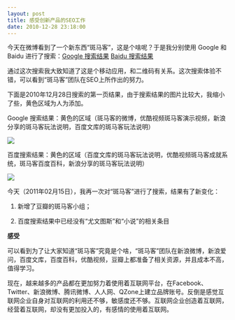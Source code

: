 ```yaml
---
layout: post
title: 感受创新产品的SEO工作
date: 2010-12-28 23:18:00
---
```

今天在微博看到了一个新东西“斑马客”，这是个啥呢？于是我分别使用 Google 和 Baidu 进行了搜索：[Google 搜索结果](http://www.google.com.hk/search?sourceid=chrome&amp;ie=UTF-8&amp;q=%E6%96%91%E9%A9%AC%E5%AE%A2)&nbsp;[Baidu 搜索结果](http://www.baidu.com/s?bs=%B0%DF%C2%ED%BF%CD&amp;f=8&amp;wd=%B0%DF%C2%ED%BF%CD)

通过这次搜索我大致知道了这是个移动应用，和二维码有关系。这次搜索体验不错，可以看到“斑马客”团队在SEO上所作出的努力。

下面是2010年12月28日搜索的第一页结果，由于搜索结果的图片比较大，我缩小了些，黄色区域为人为添加。

Google 搜索结果：黄色的区域（斑马客的微博，优酷视频斑马客演示视频，新浪分享的斑马客玩法说明，百度文库的斑马客玩法说明）

![](http://pic002.cnblogs.com/images/2011/18938/2011021523380327.jpg)

百度搜索结果：黄色的区域（百度文库的斑马客玩法说明，优酷视频斑马客成就系统，斑马客百度百科，新浪分享的斑马客玩法说明）

![](http://pic002.cnblogs.com/images/2011/18938/2011021523392551.jpg)

今天（2011年02月15日），我再一次对“斑马客”进行了搜索，结果有了新变化：

1. 新增了豆瓣的斑马客小组；

2. 百度搜索结果中已经没有“尤文图斯”和“小说”的相关条目

**感受**

可以看到为了让大家知道“斑马客”究竟是个啥，“斑马客”团队在新浪微博，新浪爱问，百度文库，百度百科，优酷视频，豆瓣上都准备了相关资源，并且成本不高，值得学习。

现在，越来越多的产品都在更加努力着使用着互联网平台，在Facebook、Twitter、新浪微博、腾讯微博、人人网、QZone上建立品牌账号。反倒是感觉互联网企业自身对互联网的利用还不够，敏感度还不够。互联网企业创造着互联网，经营着互联网，却没有更加投入的，有感情的使用着互联网。